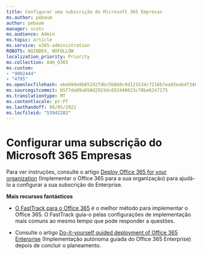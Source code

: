```yaml
---
title: Configurar uma subscrição do Microsoft 365 Empresas
ms.author: pebaum
author: pebaum
manager: scotv
ms.audience: Admin
ms.topic: article
ms.service: o365-administration
ROBOTS: NOINDEX, NOFOLLOW
localization_priority: Priority
ms.collection: Adm_O365
ms.custom:
- "9002444"
- "4795"
ms.openlocfilehash: ebeb9de9b852d2f4bc5b860c9d121534c7216b7ea03eab4f346691bcdaf5b562
ms.sourcegitcommit: b5f7da89a650d2915dc652449623c78be6247175
ms.translationtype: MT
ms.contentlocale: pt-PT
ms.lasthandoff: 08/05/2021
ms.locfileid: "53942282"
---
```

# <a name="set-up-a-microsoft-365-business-subscription"></a>Configurar uma subscrição do Microsoft 365 Empresas

Para ver instruções, consulte o artigo [Deploy Office 365 for your organization](https://docs.microsoft.com/office365/enterprise/setup-overview-for-enterprises) (Implementar o Office 365 para a sua organização) para ajudá-lo a configurar a sua subscrição do Enterprise.

**Mais recursos fantásticos**

- [O FastTrack para o Office 365](https://docs.microsoft.com/fasttrack/O365-fasttrack-benefit-for-office-365) é o melhor método para implementar o Office 365. O FastTrack guia-o pelas configurações de implementação mais comuns ao mesmo tempo que pode responder a questões. 

- Consulte o artigo [Do-it-yourself guided deployment of Office 365 Enterprise](https://docs.microsoft.com/office365/enterprise/setup-overview-for-enterprises#do-it-yourself-guided-deployment-of-office-365-enterprise) (Implementação autónoma guiada do Office 365 Enterprise) depois de concluir o planeamento. 
